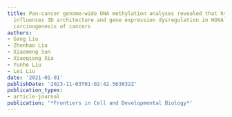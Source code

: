 ```yaml
---
title: Pan-cancer genome-wide DNA methylation analyses revealed that hypermethylation
  influences 3D architecture and gene expression dysregulation in HOXA locus during
  carcinogenesis of cancers
authors:
- Gang Liu
- Zhenhao Liu
- Xiaomeng Sun
- Xiaoqiong Xia
- Yunhe Liu
- Lei Liu
date: '2021-01-01'
publishDate: '2023-11-03T01:02:42.563832Z'
publication_types:
- article-journal
publication: '*Frontiers in Cell and Developmental Biology*'
---
```

